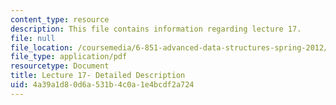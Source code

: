 ```yaml
---
content_type: resource
description: This file contains information regarding lecture 17.
file: null
file_location: /coursemedia/6-851-advanced-data-structures-spring-2012/4a39a1d80d6a531b4c0a1e4bcdf2a724_MIT6_851S12_Lecture17.pdf
file_type: application/pdf
resourcetype: Document
title: Lecture 17- Detailed Description
uid: 4a39a1d8-0d6a-531b-4c0a-1e4bcdf2a724
---
```


